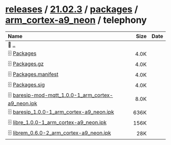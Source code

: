 ---
---

# [releases](/releases/) / [21.02.3](/releases/21.02.3/) / [packages](/releases/21.02.3/packages/) / [arm_cortex-a9_neon](/releases/21.02.3/packages/arm_cortex-a9_neon/) / telephony


| Name | Size | Date |
|:---|---:|---|
| 📁 [..](../) | | |
| 🗄️ [Packages](./Packages) | 4.0K | |
| 🗄️ [Packages.gz](./Packages.gz) | 4.0K | |
| 🗄️ [Packages.manifest](./Packages.manifest) | 4.0K | |
| 🗄️ [Packages.sig](./Packages.sig) | 4.0K | |
| 🗄️ [baresip-mod-mqtt_1.0.0-1_arm_cortex-a9_neon.ipk](./baresip-mod-mqtt_1.0.0-1_arm_cortex-a9_neon.ipk) | 8.0K | |
| 🗄️ [baresip_1.0.0-1_arm_cortex-a9_neon.ipk](./baresip_1.0.0-1_arm_cortex-a9_neon.ipk) | 636K | |
| 🗄️ [libre_1.0.0-1_arm_cortex-a9_neon.ipk](./libre_1.0.0-1_arm_cortex-a9_neon.ipk) | 156K | |
| 🗄️ [librem_0.6.0-2_arm_cortex-a9_neon.ipk](./librem_0.6.0-2_arm_cortex-a9_neon.ipk) | 28K | |

